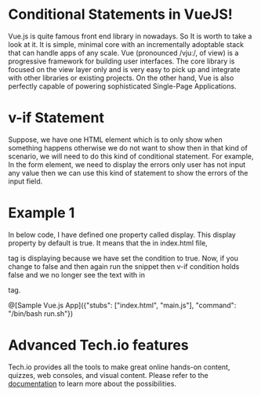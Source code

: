# Conditional Statements in VueJS!

Vue.js is quite famous front end library in nowadays. So It is worth to take a look at it. It is simple, minimal core with an incrementally adoptable stack that can handle apps of any scale. Vue (pronounced /vjuː/, of view) is a progressive framework for building user interfaces. The core library is focused on the view layer only and is very easy to pick up and integrate with other libraries or existing projects. On the other hand, Vue is also perfectly capable of powering sophisticated Single-Page Applications.

# v-if Statement
Suppose, we have one HTML element which is to only show when something happens otherwise we do not want to show then in that kind of scenario, we will need to do this kind of conditional statement.
For example, In the form element, we need to display the errors only user has not input any value then we can use this kind of statement to show the errors of the input field.

# Example 1
In below code, I have defined one property called display. This display property by default is true. It means that the in index.html file, <p> tag is displaying because we have set the condition to true. Now, if you change to false and then again run the snippet then v-if condition holds false and we no longer see the text with in <p> tag.

@[Sample Vue.js App]({"stubs": ["index.html", "main.js"], "command": "/bin/bash run.sh"})

# Advanced Tech.io features

Tech.io provides all the tools to make great online hands-on content, quizzes, web consoles, and visual content. Please refer to the [documentation](https://tech.io/doc) to learn more about the possibilities.
